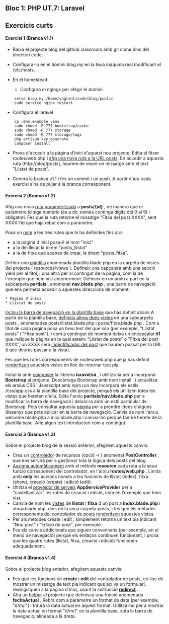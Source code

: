 ## Bloc 1: PHP UT.7: Laravel

## Exercicis curts

#### Exercisi 1 (Branca v1.1)

* Baixa el projecte blog del github classroom amb git clone dins del directori code. 
* Configura-lo en el domini blog.my en la teua màquina real modificant el /etc/hosts.

* En el homestead:

	* Configura el ngingx per afegir el domini:

```
	serve blog.my /home/vagrant/code/blog/public
	sudo service nginx restart
```

* Configura el laravel 

```
	cp .env.example .env
	sudo chmod -R 777 bootstrap/cache
	sudo chmod -R 777 storage
	sudo chmod -R 777 storage/logs
	php artisan key:generate
	composer install
```

*  Prova d'accedir a la pàgina d'inici d'aquest nou projecte. Edita el fitxer routes/web.php i [afig una nova ruta a la URL posts](../7.3#rutes-simples). En accedir a aquesta ruta (http://blog/posts), haurem de veure un missatge amb el text "Llistat de posts". 

* Genera la branca v1.1 i fes un commit i un push. A partir d'ara cada exercisi s'ha de pujar a la branca corresponent.

#### Exercisi 2 (Branca v1.2)

Afig una nova [ruta parametritzada](../7.3.Laravel_rutes_vistes.md#afegir-paràmetres-a-les-rutes) a **posts/{id}** , de manera que el paràmetre id siga numèric (és a dir, només continga dígits del 0 al 9) i obligatori. Fes que la ruta retorne el missatge "Fitxa del post XXXX", sent XXXX l'id que haja rebut com a paràmetre.

Posa un [nom](#named-routes) a les tres rutes que hi ha definides fins ara: 

 * a la pàgina d'inici posa-li el nom "inici"
 * a la del llistat la direm "posts_llistat"
 * a la de fitxa que acabes de crear, la direm "posts_fitxa".


Definix una [plantilla](#definir-plantilles-comunes) anomenada plantilla.blade.php en la carpeta de vistes del projecte ( resources/views ). Defineix una capçalera amb una secció yield per al títol, i una altra per al contingut de la pàgina, com la de l'exemple que hem vist anteriorment.
Defineix en un arxiu a part en la subcarpeta **partials** , anomenat **nav.blade.php** , una barra de navegació que ens permeta accedir a aquestes direccions de moment:

	* Pàgina d'inici
	* Llistat de posts

[Inclou la barra de navegació en la plantilla base](#incloure-vistes-dins-daltres) que has definit abans
A partir de la plantilla base, [defineix altres dues vistes](#definir-plantilles-comunes) en una subcarpeta posts , anomenades posts/llistat.blade.php i posts/fitxa.blade.php . Com a títol de cada pàgina posa un breu text del que són (per exemple, "Llistat posts" i "Fitxa post"), i com a contingut de moment deixa un encapçalat **h1** que indique la pàgina en la qual estem: "Llistat de posts" o "Fitxa del post XXXX", on XXXX serà [l'identificador del post](pasar-valor-a-les-vistes) que haurem passat per la URL (i que deuràs passar a la vista). 

Fes que les rutes corresponents de routes/web.php que ja has definit [renderitzen](#vistes) aquestes vistes en lloc de retornar text pla.

Instal·la amb [composer](#enllaçant-amb-css-i-javascript-en-el-client) la llibreria **laravel/ui** , i utilitza-la per a incorporar **Bootstrap** al projecte.
Descàrrega Bootstrap amb npm install , i actualitza els arxius CSS i Javascript amb npm run dev
Incorpora els estils /css/app.css a la plantilla base del projecte, perquè els utilitzen totes les vistes que hereten d'ella.
Edita l'arxiu **partials/nav.blade.php** per a modificar la barra de navegació i deixar-la amb un estil particular de Bootstrap. Pots consultar aquesta [pàgina](https://getbootstrap.com/docs/4.5/components/navbar/) per a prendre idees d'alguns dissenys que pots aplicar en la barra de navegació.
Canvia de nom l'arxiu welcome.blade.php a inici.blade.php i canvia-ho perquè també herete de la plantilla base. Afig algun text introductori com a contingut. 

#### Exercisi 3 (Branca v1.3)

Sobre el projecte blog de la sessió anterior, afegirem aquests canvis:

* Crea un [controlador](#controladors-de-recursos) de recursos (opció -r ) anomenat **PostController** , que ens servirà per a gestionar tota la lògica dels posts del blog.
* [Assigna automàticament](#unint-totes-les-rutes-dun-controlador) amb el mètode **resource** cada ruta a la seua funció corresponent del controlador, en l'arxiu **routes/web.php** . Limita amb **only** les accions només a les funcions de llistat (index), fitxa (show), creació (create) i edició (edit).
* Utilitza el [proveïdor de serveis](#reanomenant-les-rutes) **AppServiceProvider** per a "castellanitzar" les rutes de creació i edició, com en l'exemple que hem vist.
* Canvia de nom les [vistes](#reanomenant-les-vistes) de **llistat** i **fitxa** d'un post a **index.blade.php** i show.blade.php, dins de la seua carpeta posts, i fes que els mètodes corresponents del controlador de posts [renderitzen](#renderitzant-les-vistes) aquestes vistes. 
* Per als mètodes create i edit , simplement retorna un text pla
indicant "Nou post" i "Edició de post", per exemple.
* Fes els canvis addicionals que siguen convenients (per exemple, en el menú de navegació) perquè els enllaços continuen funcionant, i prova que les quatre rutes (llistat, fitxa, creació i edició) funcionen adequadament.

#### Exercisi 4 (Branca v1.4)

Sobre el projecte blog anterior, afegirem aquests canvis:

* Fes que les funcions de **create** i **edit** del controlador de posts, en lloc de mostrar un missatge de text pla indicant que ací va un formulari, redirigisquen a la pàgina d'inici, usant la instrucció [**redirect**](#utilitzar-la-resposta-per-fer-redireccions) .
* Afig un [helper](#helperserviceprovider) al projecte que definisca una funció anomenada **fechaActual** . Rebrà com a paràmetre un format de data (per exemple, "d/m/i") i traurà la data actual en aquest format. Utilitza-ho per a mostrar la data actual en format "d/m/I" en la plantilla base, sota la barra de navegació, alineada a la dreta.

